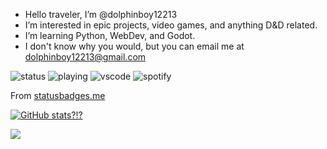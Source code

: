 <div id = "literally everything" align = center></div>




- Hello traveler, I’m @dolphinboy12213
- I’m interested in epic projects, video games, and anything D&D related.
- I’m learning Python, WebDev, and Godot.
- I don't know why you would, but you can email me at dolphinboy12213@gmail.com

![status](https://api.statusbadges.me/badge/status/666009900605898783?simple=true&style=plastic) ![playing](https://api.statusbadges.me/badge/playing/666009900605898783?style=plastic) ![vscode](https://api.statusbadges.me/badge/vscode/666009900605898783?style=plastic) ![spotify](https://api.statusbadges.me/badge/spotify/666009900605898783?style=plastic)

From [statusbadges.me](https://statusbadges.me/)


[![GitHub stats?!?](https://github-readme-stats.vercel.app/api?username=dolphinboy12213&theme=transparent&include_all_commit=true)](https://github.com/anuraghazra/github-readme-stats)
<br>

![](https://komarev.com/ghpvc/?username=dolphinboy12213&style=plastic&color=65e8b4&label=People+who+said+hi:) 


<!---
dolphinboy12213/dolphinboy12213 is a ✨ special ✨ repository because its `README.md` (this file) appears on your GitHub profile.
You can click the Preview link to take a look at your changes.
--->
